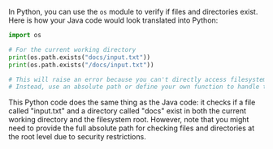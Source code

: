 In Python, you can use the `os` module to verify if files and directories exist. Here is how your Java code would look translated into Python:

```python
import os

# For the current working directory
print(os.path.exists("docs/input.txt"))
print(os.path.exists("/docs/input.txt"))

# This will raise an error because you can't directly access filesystem root from within a python script.
# Instead, use an absolute path or define your own function to handle this.
```

This Python code does the same thing as the Java code: it checks if a file called "input.txt" and a directory called "docs" exist in both the current working directory and the filesystem root. However, note that you might need to provide the full absolute path for checking files and directories at the root level due to security restrictions.
